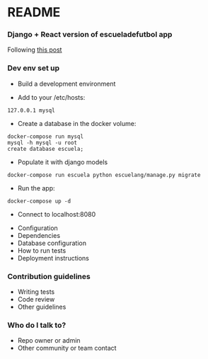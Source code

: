 # README #

### Django + React version of escueladefutbol app ###

Following [this post](https://www.valentinog.com/blog/drf/)

### Dev env set up ###

* Build a development environment
- Add to your /etc/hosts:
```
127.0.0.1 mysql
```
- Create a database in the docker volume:
```
docker-compose run mysql
mysql -h mysql -u root
create database escuela;
```
- Populate it with django models
```
docker-compose run escuela python escuelang/manage.py migrate
```
- Run the app:
```
docker-compose up -d
```

- Connect to localhost:8080
* Configuration
* Dependencies
* Database configuration
* How to run tests
* Deployment instructions

### Contribution guidelines ###

* Writing tests
* Code review
* Other guidelines

### Who do I talk to? ###

* Repo owner or admin
* Other community or team contact
